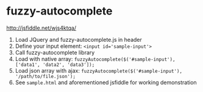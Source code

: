 # fuzzy-autocomplete

http://jsfiddle.net/wjs4ktqa/

1. Load JQuery and fuzzy-autocomplete.js in header
2. Define your input element: ```<input id='sample-input'>```
3. Call fuzzy-autocomplete library
  4. Load with native array: ```fuzzyAutocomplete($('#sample-input'), ['data1', 'data2', 'data3']);```
  5. Load json array with ajax: ```fuzzyAutocomplete($('#sample-input'), '/path/to/file.json');```
4. See <code>sample.html</code> and aforementioned jsfiddle for working demonstration
